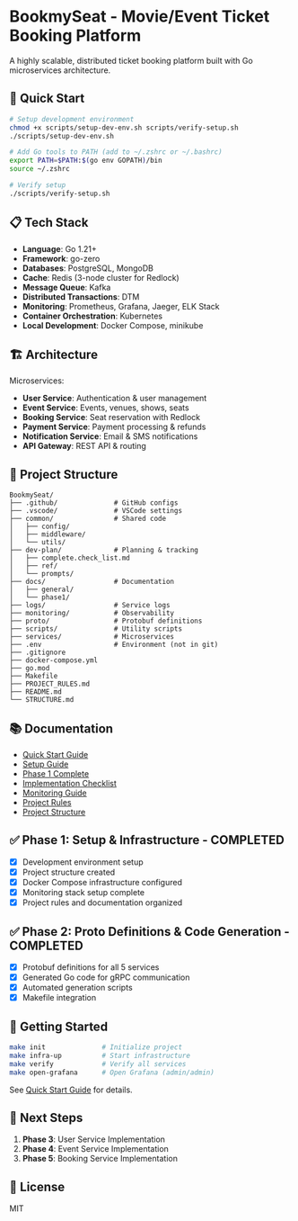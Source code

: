 # BookmySeat - Movie/Event Ticket Booking Platform

A highly scalable, distributed ticket booking platform built with Go microservices architecture.

## 🚀 Quick Start

```bash
# Setup development environment
chmod +x scripts/setup-dev-env.sh scripts/verify-setup.sh
./scripts/setup-dev-env.sh

# Add Go tools to PATH (add to ~/.zshrc or ~/.bashrc)
export PATH=$PATH:$(go env GOPATH)/bin
source ~/.zshrc

# Verify setup
./scripts/verify-setup.sh
```

## 📋 Tech Stack

- **Language**: Go 1.21+
- **Framework**: go-zero
- **Databases**: PostgreSQL, MongoDB
- **Cache**: Redis (3-node cluster for Redlock)
- **Message Queue**: Kafka
- **Distributed Transactions**: DTM
- **Monitoring**: Prometheus, Grafana, Jaeger, ELK Stack
- **Container Orchestration**: Kubernetes
- **Local Development**: Docker Compose, minikube

## 🏗️ Architecture

Microservices:
- **User Service**: Authentication & user management
- **Event Service**: Events, venues, shows, seats
- **Booking Service**: Seat reservation with Redlock
- **Payment Service**: Payment processing & refunds
- **Notification Service**: Email & SMS notifications
- **API Gateway**: REST API & routing

## 📁 Project Structure

```
BookmySeat/
├── .github/              # GitHub configs
├── .vscode/              # VSCode settings
├── common/               # Shared code
│   ├── config/
│   ├── middleware/
│   └── utils/
├── dev-plan/             # Planning & tracking
│   ├── complete.check_list.md
│   ├── ref/
│   └── prompts/
├── docs/                 # Documentation
│   ├── general/
│   └── phase1/
├── logs/                 # Service logs
├── monitoring/           # Observability
├── proto/                # Protobuf definitions
├── scripts/              # Utility scripts
├── services/             # Microservices
├── .env                  # Environment (not in git)
├── .gitignore
├── docker-compose.yml
├── go.mod
├── Makefile
├── PROJECT_RULES.md
├── README.md
└── STRUCTURE.md
```

## 📚 Documentation

- [Quick Start Guide](docs/general/QUICK_START.md)
- [Setup Guide](docs/general/SETUP.md)
- [Phase 1 Complete](docs/phase1/PHASE1_COMPLETE.md)
- [Implementation Checklist](dev-plan/complete.check_list.md)
- [Monitoring Guide](monitoring/README.md)
- [Project Rules](PROJECT_RULES.md)
- [Project Structure](STRUCTURE.md)

## ✅ Phase 1: Setup & Infrastructure - COMPLETED

- [x] Development environment setup
- [x] Project structure created
- [x] Docker Compose infrastructure configured
- [x] Monitoring stack setup complete
- [x] Project rules and documentation organized

## ✅ Phase 2: Proto Definitions & Code Generation - COMPLETED

- [x] Protobuf definitions for all 5 services
- [x] Generated Go code for gRPC communication
- [x] Automated generation scripts
- [x] Makefile integration

## 🚀 Getting Started

```bash
make init              # Initialize project
make infra-up          # Start infrastructure
make verify            # Verify all services
make open-grafana      # Open Grafana (admin/admin)
```

See [Quick Start Guide](docs/general/QUICK_START.md) for details.

## 🔧 Next Steps

1. **Phase 3**: User Service Implementation
2. **Phase 4**: Event Service Implementation
3. **Phase 5**: Booking Service Implementation

## 📝 License

MIT
